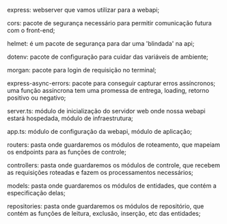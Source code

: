 express: webserver que vamos utilizar para a webapi;

cors: pacote de segurança necessário para permitir comunicação futura com o front-end;

helmet: é um pacote de segurança para dar uma 'blindada' na api;

dotenv: pacote de configuração para cuidar das variáveis de ambiente;

morgan: pacote para login de requisição no terminal;

express-async-errors: pacote para conseguir capturar erros assíncronos; uma função assíncrona tem uma promessa de entrega, loading, retorno positivo ou negativo;

server.ts: módulo de inicialização do servidor web onde nossa webapi estará hospedada, módulo de infraestrutura;

app.ts: módulo de configuração da webapi, módulo de aplicação;

routers: pasta onde guardaremos os módulos de roteamento, que mapeiam os endpoints para as funções de controle;

controllers: pasta onde guardaremos os módulos de controle, que recebem as requisições roteadas e fazem os processamentos necessários;

models: pasta onde guardaremos os módulos de entidades, que contém a especificação delas;

repositories: pasta onde guardaremos os módulos de repositório, que contém as funções de leitura, exclusão, inserção, etc das entidades;